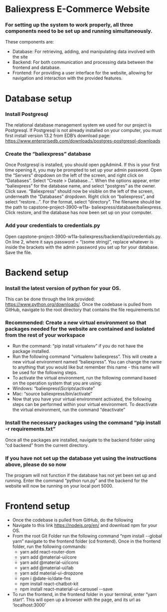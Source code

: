 # Baliexpress E-Commerce Website

### For setting up the system to work properly, all three components need to be set up and running simultaneously. 

These components are:

  - Database: For retrieving, adding, and manipulating data involved with the site
  - Backend: For both communication and processing data between the frontend and database.
  - Frontend: For providing a user interface for the website, allowing for navigation and interaction with the provided features.

Database setup
==============
 ### Install Postgresql
The relational database management system we used for our project is Postgresql. If Postgresql is not already installed on your computer, you must first install version          13.2 from EDB’s download page: https://www.enterprisedb.com/downloads/postgres-postgresql-downloads
### Create the “baliexpress” database 
Once Postgresql is installed, you should open pgAdmin4. If this is your first time opening it, you may be prompted to set up your admin password. Open the “Servers”              dropdown on the left of the screen, and right click on “Databases”. Select “Create > Database…”. When the options appear, enter “baliexpress” for the database name, and          select “postgres” as the owner. Click save. “Baliexpress” should now be visible on the left of the screen, underneath the “Databases” dropdown. Right click on                    “baliexpress”, and select “restore…”. For the format, select “directory”. The filename should be the path to capstone-project-3900-w11a-                                          baliexpress/database/baliexpress. Click restore, and the database has now been set up on your computer. 
### Add your credentials to credentials.py
Open capstone-project-3900-w11a-baliexpress/backend/api/credentials.py. On line 2, where it says password = “(some string)”, replace whatever is inside the brackets with         the admin password you set up for your database. Save the file.

Backend setup
=============
### Install the latest version of python for your OS. 
This can be done through the link provided: https://www.python.org/downloads/.
Once the codebase is pulled from GitHub, navigate to the root directory that contains the file requirements.txt

### Recommended: Create a new virtual environment so that packages needed for the website are contained and isolated from the rest of your workspace
  - Run the command: “pip install virtualenv” if you do not have the package installed.
  - Run the following command “virtualenv baliexpress”. This will create a new virtual environment named “baliexpress”. You can change the name to anything that you would            like but remember this name - this name will be used for the following steps.
  - To activate the virtual environment, run the following command based on the operation system that you are using:
  - Windows: “baliexpress\Scripts\activate”
  - Mac: “source baliexpress/bin/activate”
  - Now that you have your virtual environment activated, the following steps can be performed within your virtual environment. To deactivate the virtual environment, run            the command “deactivate”

### Install the necessary packages using the command “pip install -r requirements.txt”
Once all the packages are installed, navigate to the backend folder using “cd backend” from the current directory.

### If you have not set up the database yet using the instructions above, please do so now 
The program will not function if the database has not yet been set up and running.
Enter the command “python run.py” and the backend for the website will now be running on your local port 5000.


Frontend setup
==============
  - Once the codebase is pulled from GitHub, do the following
  - Navigate to this link https://nodejs.org/en/  and download npm for your OS.
  - From the root Git Folder run the following command “npm install --global yarn”
    navigate to the frontend folder (cd frontend). Once in the frontend folder, run the following commands: 
      - yarn add react-router-dom
      - yarn add @material-ui/core
      - yarn add @material-ui/icons
      - yarn add @material-ui/lab
      - yarn add material-ui-dropzone
      - npm i @date-io/date-fns
      - npm install react-chatbot-kit
      - npm install react-material-ui-carousel --save
  - To run the frontend, in the frontend folder in your terminal, enter “yarn start”. This will open up a browser with the page, and its url as ‘localhost:3000’
